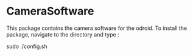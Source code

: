# CameraSoftware

This package contains the camera software for the odroid. To install the package, navigate to the directory and type :

sudo ./config.sh

